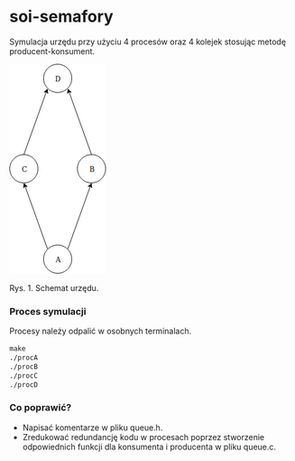 # soi-semafory
Symulacja urzędu przy użyciu 4 procesów oraz 4 kolejek stosując metodę producent-konsument. 


![Diagram](./diagram.png)

Rys. 1. Schemat urzędu.


### Proces symulacji
Procesy należy odpalić w osobnych terminalach.

``` 
make
./procA
./procB
./procC
./procD
```

### Co poprawić?
* Napisać komentarze w pliku queue.h.
* Zredukować redundancję kodu w procesach poprzez stworzenie odpowiednich funkcji dla konsumenta i producenta w pliku queue.c.